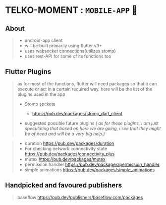 # TELKO-MOMENT : `MOBILE-APP` 📱

## About

> - android-app client
> - will be built primarily using flutter v3+
> - uses websocket connections(utilizes stomp) 
> - uses rest-API for some of its functions too



## Flutter Plugins
> as for most of the functions, flutter will need packages so that it can execute or act in a certain required way.
> here will be the list of the plugins used in the app
> - Stomp sockets
>   +   <https://pub.dev/packages/stomp_dart_client>
> 
> - suggested possible future plugins
    _( as for these plugins, i am just speculating that based on here we are going, i see that they might be of need and will be a very big help.)_ 

>    *  duration <https://pub.dev/packages/duration>
>    *  For checking network connectivity state <https://pub.dev/packages/connectivity_plus>
>    *  mutex <https://pub.dev/packages/mutex>
>    *  permission handler <https://pub.dev/packages/permission_handler>
>    *  simple animations <https://pub.dev/packages/simple_animations>


## Handpicked and favoured publishers
> baseflow <https://pub.dev/publishers/baseflow.com/packages>